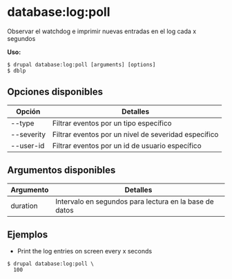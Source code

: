 # database:log:poll
Observar el watchdog e imprimir nuevas entradas en el log cada x segundos

**Uso:**
```
$ drupal database:log:poll [arguments] [options]
$ dblp  
```

## Opciones disponibles
Opción | Detalles
-------|-------------
--type | Filtrar eventos por un tipo específico
--severity | Filtrar eventos por un nivel de severidad específico
--user-id | Filtrar eventos por un id de usuario específico

## Argumentos disponibles
Argumento | Detalles
---------|-------------
duration | Intervalo en segundos para lectura en la base de datos

## Ejemplos
* Print the log entries on screen every x seconds
```
$ drupal database:log:poll \
  100

```
